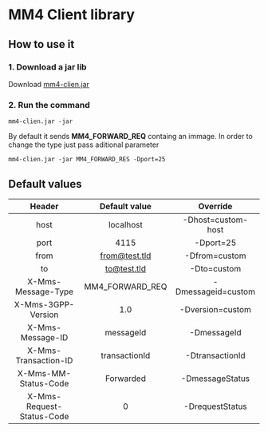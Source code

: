 # MM4 Client library

## How to use it
### 1. Download a jar lib
Download [mm4-clien.jar](https://github.com/peterjurkovic/smtp/blob/master/mm4-client.jar)

### 2. Run the command

```
mm4-clien.jar -jar 
```

By default it sends **MM4_FORWARD_REQ** containg an immage. In order to change the type just pass aditional parameter

```
mm4-clien.jar -jar MM4_FORWARD_RES -Dport=25
```



## Default values

|           Header          |  Default value  |      Override      |
|:-------------------------:|:---------------:|:------------------:|
| host                      | localhost       | -Dhost=custom-host |
| port                      | 4115            | -Dport=25          |
| from                      | from@test.tld   | -Dfrom=custom      |
| to                        | to@test.tld     | -Dto=custom        |
| X-Mms-Message-Type        | MM4_FORWARD_REQ | -Dmessageid=custom |
| X-Mms-3GPP-Version        | 1.0             | -Dversion=custom   |
| X-Mms-Message-ID          | messageId       | -DmessageId        |
| X-Mms-Transaction-ID      | transactionId   | -DtransactionId    |
| X-Mms-MM-Status-Code      | Forwarded       | -DmessageStatus    |
| X-Mms-Request-Status-Code | 0               | -DrequestStatus    |

